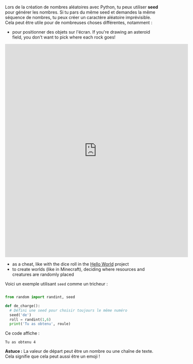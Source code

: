 Lors de la création de nombres aléatoires avec Python, tu peux utiliser **seed** pour générer les nombres. Si tu pars du même seed et demandes la même séquence de nombres, tu peux créer un caractère aléatoire imprévisible. Cela peut être utile pour de nombreuses choses différentes, notamment :

- pour positionner des objets sur l'écran. If you're drawing an asteroid field, you don't want to pick where each rock goes!

<iframe src="https://editor.raspberrypi.org/en/embed/viewer/dodge-asteroids-example" width="600" height="700" frameborder="0" marginwidth="0" marginheight="0" allowfullscreen>
</iframe>

- as a cheat, like with the dice roll in the [Hello World](https://projects.raspberrypi.org/en/projects/hello-world) project
- to create worlds (like in Minecraft), deciding where resources and creatures are randomly placed


Voici un exemple utilisant `seed` comme un tricheur :

```python

from random import randint, seed

def de_charge():
  # Défini une seed pour choisir toujours le même numéro
  seed('de')
  roll = randint(1,6)
  print('Tu as obtenu', roule)

```
Ce code affiche :

```
Tu as obtenu 4
```

**Astuce :** La valeur de départ peut être un nombre ou une chaîne de texte. Cela signifie que cela peut aussi être un emoji !
